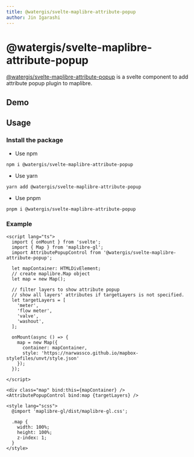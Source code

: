 ```yaml
---
title: @watergis/svelte-maplibre-attribute-popup
author: Jin Igarashi
---
```


<script lang="ts">
	import AtttributePopupExample from "$lib/components/AtttributePopupExample.svelte";
</script>

# @watergis/svelte-maplibre-attribute-popup

[@watergis/svelte-maplibre-attribute-popup](https://github.com/watergis/svelte-maplibre-components/tree/main/packages/attribute-popup) is a svelte component to add attribute popup plugin to maplibre.

## Demo

<AtttributePopupExample />

## Usage

### Install the package

- Use npm
```
npm i @watergis/svelte-maplibre-attribute-popup
```

- Use yarn
```
yarn add @watergis/svelte-maplibre-attribute-popup
```

- Use pnpm
```
pnpm i @watergis/svelte-maplibre-attribute-popup
```

### Example

```svelte
<script lang="ts">
  import { onMount } from 'svelte';
  import { Map } from 'maplibre-gl';
  import AttributePopupControl from '@watergis/svelte-maplibre-attribute-popup';

  let mapContainer: HTMLDivElement;
  // create maplibre.Map object
  let map = new Map();

  // filter layers to show attribute popup
  // show all layers' attributes if targetLayers is not specified.
  let targetLayers = [
    'meter',
    'flow meter',
    'valve',
    'washout',
  ];

  onMount(async () => {
    map = new Map({
      container: mapContainer,
      style: 'https://narwassco.github.io/mapbox-stylefiles/unvt/style.json'
    });
  });

</script>

<div class="map" bind:this={mapContainer} />
<AttributePopupControl bind:map {targetLayers} />

<style lang="scss">
  @import 'maplibre-gl/dist/maplibre-gl.css';

  .map {
    width: 100%;
    height: 100%;
    z-index: 1;
  }
</style>
```
